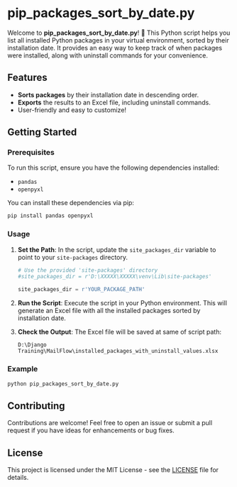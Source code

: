 # pip_packages_sort_by_date.py

Welcome to **pip_packages_sort_by_date.py**! 🌟 This Python script helps you list all installed Python packages in your virtual environment, sorted by their installation date. It provides an easy way to keep track of when packages were installed, along with uninstall commands for your convenience.

## Features
- **Sorts packages** by their installation date in descending order.
- **Exports** the results to an Excel file, including uninstall commands.
- User-friendly and easy to customize!

## Getting Started

### Prerequisites
To run this script, ensure you have the following dependencies installed:

- `pandas`
- `openpyxl`

You can install these dependencies via pip:

```bash
pip install pandas openpyxl
```

### Usage

1. **Set the Path**: In the script, update the `site_packages_dir` variable to point to your `site-packages` directory.

    ```python
    # Use the provided 'site-packages' directory
    #site_packages_dir = r'D:\XXXXX\XXXXX\venv\Lib\site-packages'
    
    site_packages_dir = r'YOUR_PACKAGE_PATH'


2. **Run the Script**: Execute the script in your Python environment. This will generate an Excel file with all the installed packages sorted by installation date.

3. **Check the Output**: The Excel file will be saved at same of script path:
    ```plaintext
    D:\Django Training\MailFlow\installed_packages_with_uninstall_values.xlsx
    ```

### Example
```bash
python pip_packages_sort_by_date.py
```

## Contributing
Contributions are welcome! Feel free to open an issue or submit a pull request if you have ideas for enhancements or bug fixes.

## License
This project is licensed under the MIT License - see the [LICENSE](LICENSE) file for details.

